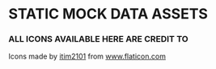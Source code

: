 # STATIC MOCK DATA ASSETS

### ALL ICONS AVAILABLE HERE ARE CREDIT TO
<div>Icons made by <a href="https://www.flaticon.com/authors/itim2101" title="itim2101">itim2101</a> from <a href="https://www.flaticon.com/"             title="Flaticon">www.flaticon.com</a></div>
